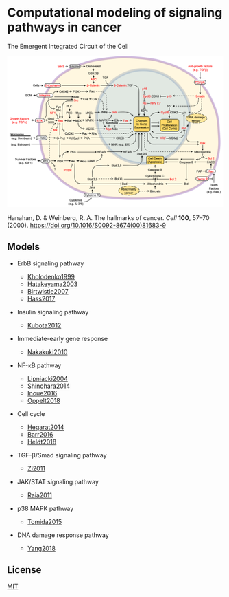 # Computational modeling of signaling pathways in cancer
The Emergent Integrated Circuit of the Cell

![integrated_cuicuit](integrated_circuit.png)

Hanahan, D. & Weinberg, R. A. The hallmarks of cancer. *Cell* **100**, 57–70 (2000). https://doi.org/10.1016/S0092-8674(00)81683-9

## Models
- ErbB signaling pathway
    - [Kholodenko1999](./Kholodenko1999)
    - [Hatakeyama2003](https://github.com/okadalabipr/Hatakeyama2003)
    - [Birtwistle2007](https://github.com/okadalabipr/Birtwistle2007)
    - [Hass2017](./Hass2017)

- Insulin signaling pathway
    - [Kubota2012](./Kubota2012)
    
- Immediate-early gene response
    - [Nakakuki2010](https://github.com/okadalabipr/Nakakuki2010)

- NF-κB pathway
    - [Lipniacki2004](./Lipniacki2004)
    - [Shinohara2014](https://github.com/okadalabipr/Shinohara2014)
    - [Inoue2016](https://github.com/okadalabipr/Inoue2016)
    - [Oppelt2018](./Oppelt2018)

- Cell cycle
    - [Hegarat2014](./Hegarat2014)
    - [Barr2016](./Barr2016)
    - [Heldt2018](./Heldt2018)

 - TGF-β/Smad signaling pathway
    - [Zi2011](./Zi2011)

- JAK/STAT signaling pathway
    - [Raia2011](./Raia2011)

- p38 MAPK pathway
    - [Tomida2015](./Tomida2015)

- DNA damage response pathway
    - [Yang2018](./Yang2018)

## License
[MIT](LICENSE)